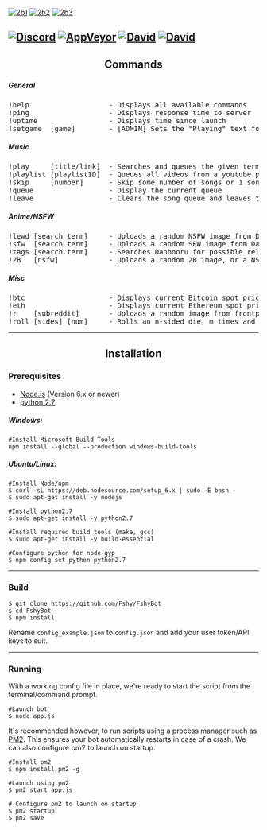 [![2b1](http://i.imgur.com/hftWBMJ.jpg)](http://arc.moe)
[![2b2](http://i.imgur.com/uBZlAzC.jpg)](http://discord.arc.moe)
[![2b3](http://i.imgur.com/sY7kVJA.jpg)](#installation)

[![Discord](https://discordapp.com/api/guilds/290982567564279809/embed.png)](http://discord.arc.moe/)
[![AppVeyor](https://img.shields.io/appveyor/ci/Fshy/FshyBot.svg?style=flat-square)](https://ci.appveyor.com/project/Fshy/fshybot)
[![David](https://img.shields.io/david/Fshy/FshyBot.svg?style=flat-square)](https://david-dm.org/Fshy/FshyBot)
[![David](https://img.shields.io/david/dev/Fshy/FshyBot.svg?style=flat-square)](https://david-dm.org/Fshy/FshyBot?type=dev)
---
<h2><p align="center">Commands</p></h2>

<h5>General</h5>
<pre>
!help                   - Displays all available commands
!ping                   - Displays response time to server
!uptime                 - Displays time since launch
!setgame  [game]        - [ADMIN] Sets the "Playing" text for the bot, leave blank to clear
</pre>


<h5>Music</h5>

<pre>
!play     [title/link]  - Searches and queues the given term link for playback
!playlist [playlistID]  - Queues all videos from a youtube playlist
!skip     [number]      - Skip some number of songs or 1 song if a number is not specified
!queue                  - Display the current queue
!leave                  - Clears the song queue and leaves the channel
</pre>

<h5>Anime/NSFW</h5>

<pre>
!lewd [search term]     - Uploads a random NSFW image from Danbooru, of the given search term
!sfw  [search term]     - Uploads a random SFW image from Danbooru, of the given search term
!tags [search term]     - Searches Danbooru for possible related search tags
!2B   [nsfw]            - Uploads a random 2B image, or a NSFW version if supplied as a parameter
</pre>

<h5>Misc</h5>

<pre>
!btc                    - Displays current Bitcoin spot price
!eth                    - Displays current Ethereum spot price
!r    [subreddit]       - Uploads a random image from frontpage of a given subreddit
!roll [sides] [num]     - Rolls an n-sided die, m times and displays the result
</pre>

<hr>
<h2><p align="center">Installation</p></h2>
<h3>Prerequisites</h3>

* [Node.js](https://nodejs.org/en/download/) (Version 6.x or newer)
* [python 2.7](https://www.python.org/download/releases/2.7/)

<h5>Windows:</h5>

```shell
#Install Microsoft Build Tools
npm install --global --production windows-build-tools
```

<h5>Ubuntu/Linux:</h5>

```shell
#Install Node/npm
$ curl -sL https://deb.nodesource.com/setup_6.x | sudo -E bash -
$ sudo apt-get install -y nodejs

#Install python2.7
$ sudo apt-get install -y python2.7

#Install required build tools (make, gcc)
$ sudo apt-get install -y build-essential

#Configure python for node-gyp
$ npm config set python python2.7
```

<hr>

<h3>Build</h3>

```shell
$ git clone https://github.com/Fshy/FshyBot
$ cd FshyBot
$ npm install
```

Rename `config_example.json` to `config.json` and add your user token/API keys to suit.

<hr>

<h3>Running</h3>

With a working config file in place, we're ready to start the script from the terminal/command prompt.

```shell
#Launch bot
$ node app.js
```

It's recommended however, to run scripts using a process manager such as [PM2](https://github.com/Unitech/pm2). This ensures your bot automatically restarts in case of a crash. We can also configure pm2 to launch on startup.

```shell
#Install pm2
$ npm install pm2 -g

#Launch using pm2
$ pm2 start app.js

# Configure pm2 to launch on startup
$ pm2 startup
$ pm2 save
```
